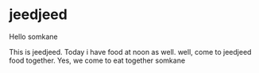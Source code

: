 # jeedjeed  

Hello somkane

This is jeedjeed. Today i have food at noon as well.
well, come to jeedjeed food together.
Yes, we come to eat together somkane

